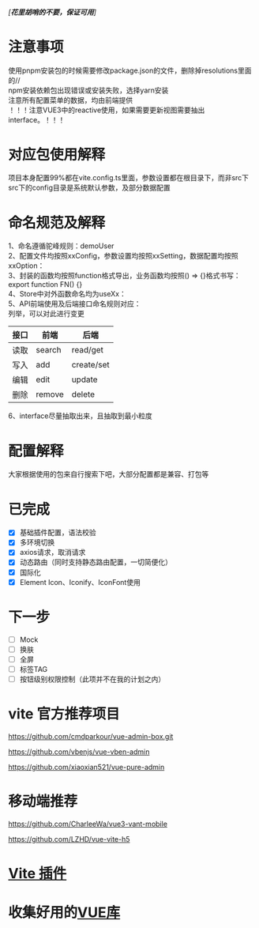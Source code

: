 ###### [**花里胡哨的不要，保证可用**]
# 注意事项
使用pnpm安装包的时候需要修改package.json的文件，删除掉resolutions里面的// \
npm安装依赖包出现错误或安装失败，选择yarn安装 \
注意所有配置菜单的数据，均由前端提供 \
！！！注意VUE3中的reactive使用，如果需要更新视图需要抽出interface。！！！

# 对应包使用解释
项目本身配置99%都在vite.config.ts里面，参数设置都在根目录下，而非src下 \
src下的config目录是系统默认参数，及部分数据配置

# 命名规范及解释
1、命名遵循驼峰规则：demoUser \
2、配置文件均按照xxConfig，参数设置均按照xxSetting，数据配置均按照xxOption： \
3、封装的函数均按照function格式导出，业务函数均按照() => {}格式书写：export function FN() {} \
4、Store中对外函数命名均为useXx： \
5、API前端使用及后端接口命名规则对应： \
列举，可以对此进行变更

| 接口  | 前端     | 后端         |
|-----|--------|------------|
| 读取  | search | read/get   |
| 写入  | add    | create/set |
| 编辑  | edit   | update     |
| 删除  | remove | delete     |

6、interface尽量抽取出来，且抽取到最小粒度
# 配置解释
大家根据使用的包来自行搜索下吧，大部分配置都是兼容、打包等

# 已完成
- [x] 基础插件配置，语法校验
- [x] 多环境切换
- [x] axios请求，取消请求
- [x] 动态路由（同时支持静态路由配置，一切简便化）
- [x] 国际化
- [x] Element Icon、Iconify、IconFont使用

# 下一步
- [ ] Mock
- [ ] 换肤
- [ ] 全屏
- [ ] 标签TAG
- [ ] 按钮级别权限控制（此项并不在我的计划之内）

# vite 官方推荐项目
https://github.com/cmdparkour/vue-admin-box.git

https://github.com/vbenjs/vue-vben-admin

https://github.com/xiaoxian521/vue-pure-admin

# 移动端推荐
https://github.com/CharleeWa/vue3-vant-mobile

https://github.com/LZHD/vue-vite-h5

# [Vite 插件](https://github.com/vitejs/awesome-vite)

# 收集好用的[VUE库](https://github.com/chao921125/web-study/blob/main/Document/VUE.MD)
